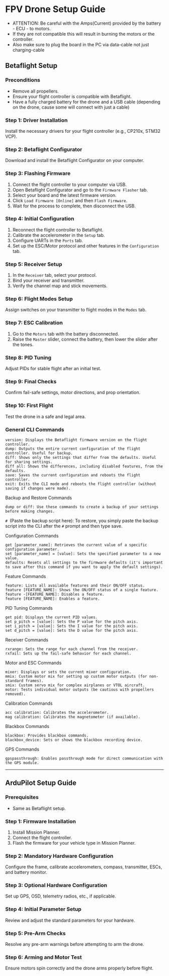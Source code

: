 # FPV Drone Setup Guide

- ATTENTION: Be careful with the Amps(Current) provided by the battery - ECU - to motors.
- If they are not compatible this will result in burning the motors or the controller.
- Also make sure to plug the board in the PC via data-cable not just charging-cable

## Betaflight Setup

### Preconditions

- Remove all propellers.
- Ensure your flight controller is compatible with Betaflight.
- Have a fully charged battery for the drone and a USB cable (depending on the drone, cause some will connect with just a cable)

### Step 1: Driver Installation

Install the necessary drivers for your flight controller (e.g., CP210x, STM32 VCP).

### Step 2: Betaflight Configurator

Download and install the Betaflight Configurator on your computer.

### Step 3: Flashing Firmware

1. Connect the flight controller to your computer via USB.
2. Open Betaflight Configurator and go to the `Firmware Flasher` tab.
3. Select your board and the latest firmware version.
4. Click `Load Firmware [Online]` and then `Flash Firmware`.
5. Wait for the process to complete, then disconnect the USB.

### Step 4: Initial Configuration

1. Reconnect the flight controller to Betaflight.
2. Calibrate the accelerometer in the `Setup` tab.
3. Configure UARTs in the `Ports` tab.
4. Set up the ESC/Motor protocol and other features in the `Configuration` tab.

### Step 5: Receiver Setup

1. In the `Receiver` tab, select your protocol.
2. Bind your receiver and transmitter.
3. Verify the channel map and stick movements.

### Step 6: Flight Modes Setup

Assign switches on your transmitter to flight modes in the `Modes` tab.

### Step 7: ESC Calibration

1. Go to the `Motors` tab with the battery disconnected.
2. Raise the `Master` slider, connect the battery, then lower the slider after the tones.

### Step 8: PID Tuning

Adjust PIDs for stable flight after an initial test.

### Step 9: Final Checks

Confirm fail-safe settings, motor directions, and prop orientation.

### Step 10: First Flight

Test the drone in a safe and legal area.

### General CLI Commands
```
version: Displays the Betaflight firmware version on the flight controller.
dump: Outputs the entire current configuration of the flight controller. Useful for backup.
diff: Shows only the settings that differ from the defaults. Useful for sharing settings.
diff all: Shows the differences, including disabled features, from the defaults.
save: Saves the current configuration and reboots the flight controller.
exit: Exits the CLI mode and reboots the flight controller (without saving if changes were made).
```
Backup and Restore Commands
```
dump or diff: Use these commands to create a backup of your settings before making changes.
```
```# ```(Paste the backup script here): To restore, you simply paste the backup script into the CLI after the ```#``` prompt and then type save.

Configuration Commands
```
get [parameter_name]: Retrieves the current value of a specific configuration parameter.
set [parameter_name] = [value]: Sets the specified parameter to a new value.
defaults: Resets all settings to the firmware defaults (it's important to save after this command if you want to apply the default settings).
```
Feature Commands
```
feature: Lists all available features and their ON/OFF status.
feature [FEATURE_NAME]: Shows the ON/OFF status of a single feature.
feature -[FEATURE_NAME]: Disables a feature.
feature [FEATURE_NAME]: Enables a feature.
```
PID Tuning Commands
```
get pid: Displays the current PID values.
set p_pitch = [value]: Sets the P value for the pitch axis.
set i_pitch = [value]: Sets the I value for the pitch axis.
set d_pitch = [value]: Sets the D value for the pitch axis.
```
Receiver Commands
```
rxrange: Sets the range for each channel from the receiver.
rxfail: Sets up the fail-safe behavior for each channel.
```
Motor and ESC Commands
```
mixer: Displays or sets the current mixer configuration.
mmix: Custom motor mix for setting up custom motor outputs (for non-standard frames).
smix: Custom servo mix for complex airplanes or VTOL aircraft.
motor: Tests individual motor outputs (be cautious with propellers removed).
```
Calibration Commands
```
acc calibration: Calibrates the accelerometer.
mag calibration: Calibrates the magnetometer (if available).
```
Blackbox Commands
```
blackbox: Provides blackbox commands.
blackbox_device: Sets or shows the blackbox recording device.
```
GPS Commands
```
gpspassthrough: Enables passthrough mode for direct communication with the GPS module.
```

---

## ArduPilot Setup Guide

### Prerequisites

- Same as Betaflight setup.

### Step 1: Firmware Installation

1. Install Mission Planner.
2. Connect the flight controller.
3. Flash the firmware for your vehicle type in Mission Planner.

### Step 2: Mandatory Hardware Configuration

Configure the frame, calibrate accelerometers, compass, transmitter, ESCs, and battery monitor.

### Step 3: Optional Hardware Configuration

Set up GPS, OSD, telemetry radios, etc., if applicable.

### Step 4: Initial Parameter Setup

Review and adjust the standard parameters for your hardware.

### Step 5: Pre-Arm Checks

Resolve any pre-arm warnings before attempting to arm the drone.

### Step 6: Arming and Motor Test

Ensure motors spin correctly and the drone arms properly before flight.
